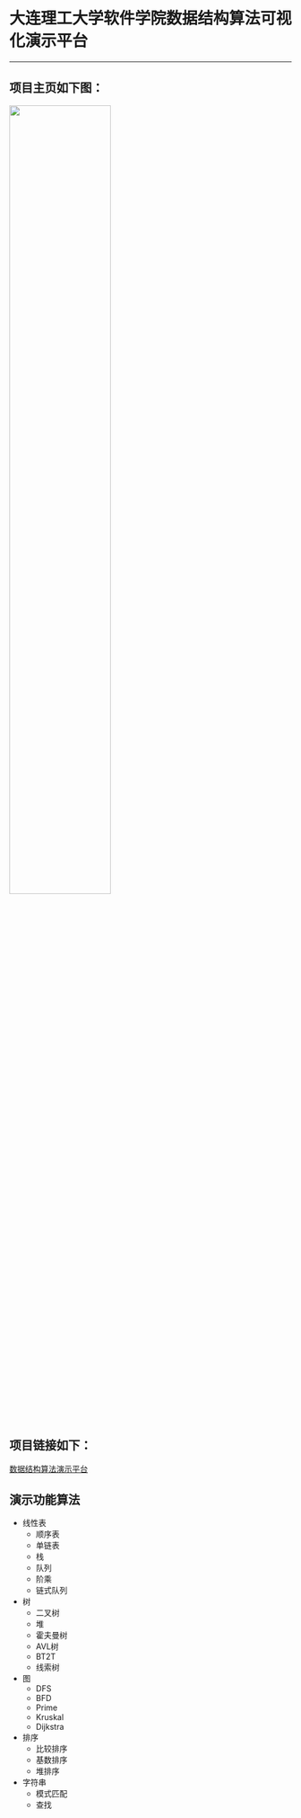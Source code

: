 # 大连理工大学软件学院数据结构算法可视化演示平台

---

## 项目主页如下图：

<img width="60%" height="60%" src="https://github.com/kinlog/visualgo/blob/gh-pages/image/main_page.png">

## 项目链接如下：

[数据结构算法演示平台](http://kinlog.github.io/visualgo/index.html)

## 演示功能算法

- 线性表
  + 顺序表
  + 单链表
  + 栈
  + 队列
  + 阶乘
  + 链式队列
- 树
  + 二叉树
  + 堆
  + 霍夫曼树
  + AVL树
  + BT2T
  + 线索树
- 图
  + DFS
  + BFD
  + Prime
  + Kruskal
  + Dijkstra
- 排序
  + 比较排序
  + 基数排序
  + 堆排序
- 字符串
  + 模式匹配
  + 查找
